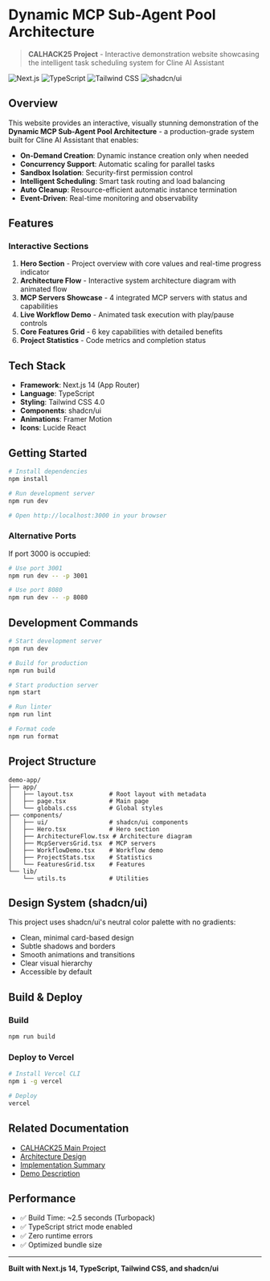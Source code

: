 # Dynamic MCP Sub-Agent Pool Architecture

> **CALHACK25 Project** - Interactive demonstration website showcasing the intelligent task scheduling system for Cline AI Assistant

![Next.js](https://img.shields.io/badge/Next.js-16.0-black)
![TypeScript](https://img.shields.io/badge/TypeScript-5.0-blue)
![Tailwind CSS](https://img.shields.io/badge/Tailwind-4.0-06B6D4)
![shadcn/ui](https://img.shields.io/badge/shadcn%2Fui-latest-black)

## Overview

This website provides an interactive, visually stunning demonstration of the **Dynamic MCP Sub-Agent Pool Architecture** - a production-grade system built for Cline AI Assistant that enables:

- **On-Demand Creation**: Dynamic instance creation only when needed
- **Concurrency Support**: Automatic scaling for parallel tasks
- **Sandbox Isolation**: Security-first permission control
- **Intelligent Scheduling**: Smart task routing and load balancing
- **Auto Cleanup**: Resource-efficient automatic instance termination
- **Event-Driven**: Real-time monitoring and observability

## Features

### Interactive Sections

1. **Hero Section** - Project overview with core values and real-time progress indicator
2. **Architecture Flow** - Interactive system architecture diagram with animated flow
3. **MCP Servers Showcase** - 4 integrated MCP servers with status and capabilities
4. **Live Workflow Demo** - Animated task execution with play/pause controls
5. **Core Features Grid** - 6 key capabilities with detailed benefits
6. **Project Statistics** - Code metrics and completion status

## Tech Stack

- **Framework**: Next.js 14 (App Router)
- **Language**: TypeScript
- **Styling**: Tailwind CSS 4.0
- **Components**: shadcn/ui
- **Animations**: Framer Motion
- **Icons**: Lucide React

## Getting Started

```bash
# Install dependencies
npm install

# Run development server
npm run dev

# Open http://localhost:3000 in your browser
```

### Alternative Ports

If port 3000 is occupied:

```bash
# Use port 3001
npm run dev -- -p 3001

# Use port 8080
npm run dev -- -p 8080
```

## Development Commands

```bash
# Start development server
npm run dev

# Build for production
npm run build

# Start production server
npm start

# Run linter
npm run lint

# Format code
npm run format
```

## Project Structure

```
demo-app/
├── app/
│   ├── layout.tsx          # Root layout with metadata
│   ├── page.tsx            # Main page
│   └── globals.css         # Global styles
├── components/
│   ├── ui/                 # shadcn/ui components
│   ├── Hero.tsx            # Hero section
│   ├── ArchitectureFlow.tsx # Architecture diagram
│   ├── McpServersGrid.tsx  # MCP servers
│   ├── WorkflowDemo.tsx    # Workflow demo
│   ├── ProjectStats.tsx    # Statistics
│   └── FeaturesGrid.tsx    # Features
└── lib/
    └── utils.ts            # Utilities
```

## Design System (shadcn/ui)

This project uses shadcn/ui's neutral color palette with no gradients:

- Clean, minimal card-based design
- Subtle shadows and borders
- Smooth animations and transitions
- Clear visual hierarchy
- Accessible by default

## Build & Deploy

### Build

```bash
npm run build
```

### Deploy to Vercel

```bash
# Install Vercel CLI
npm i -g vercel

# Deploy
vercel
```

## Related Documentation

- [CALHACK25 Main Project](../../)
- [Architecture Design](../docs/Dynamic-MCP-SubAgent-Architecture.md)
- [Implementation Summary](../../IMPLEMENTATION_SUMMARY.md)
- [Demo Description](../../DEMO_DESCRIPTION.md)

## Performance

- ✅ Build Time: ~2.5 seconds (Turbopack)
- ✅ TypeScript strict mode enabled
- ✅ Zero runtime errors
- ✅ Optimized bundle size

---

**Built with Next.js 14, TypeScript, Tailwind CSS, and shadcn/ui**
